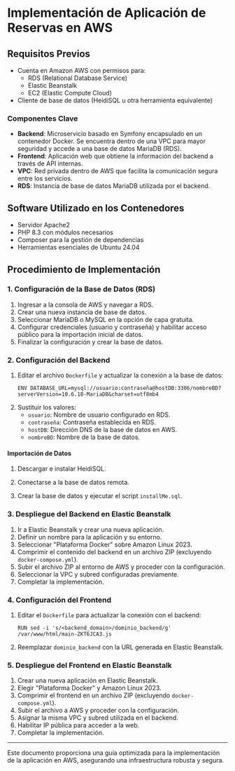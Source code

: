 # Implementación de Aplicación de Reservas en AWS

## Requisitos Previos

- Cuenta en Amazon AWS con permisos para:
  - RDS (Relational Database Service)
  - Elastic Beanstalk
  - EC2 (Elastic Compute Cloud)
- Cliente de base de datos (HeidiSQL u otra herramienta equivalente)

### Componentes Clave

- **Backend**: Microservicio basado en Symfony encapsulado en un contenedor Docker. Se encuentra dentro de una VPC para mayor seguridad y accede a una base de datos MariaDB (RDS).
- **Frontend**: Aplicación web que obtiene la información del backend a través de API internas.
- **VPC**: Red privada dentro de AWS que facilita la comunicación segura entre los servicios.
- **RDS**: Instancia de base de datos MariaDB utilizada por el backend.

## Software Utilizado en los Contenedores

- Servidor Apache2
- PHP 8.3 con módulos necesarios
- Composer para la gestión de dependencias
- Herramientas esenciales de Ubuntu 24.04

## Procedimiento de Implementación

### 1. Configuración de la Base de Datos (RDS)

1. Ingresar a la consola de AWS y navegar a RDS.
2. Crear una nueva instancia de base de datos.
3. Seleccionar MariaDB o MySQL en la opción de capa gratuita.
4. Configurar credenciales (usuario y contraseña) y habilitar acceso público para la importación inicial de datos.
5. Finalizar la configuración y crear la base de datos.

### 2. Configuración del Backend

1. Editar el archivo `Dockerfile` y actualizar la conexión a la base de datos:
   ```
   ENV DATABASE_URL=mysql://usuario:contraseña@hostDB:3306/nombreBD?serverVersion=10.6.18-MariaDB&charset=utf8mb4
   ```
2. Sustituir los valores:
   - `usuario`: Nombre de usuario configurado en RDS.
   - `contraseña`: Contraseña establecida en RDS.
   - `hostDB`: Dirección DNS de la base de datos en AWS.
   - `nombreBD`: Nombre de la base de datos.

#### Importación de Datos

1. Descargar e instalar HeidiSQL.

2. Conectarse a la base de datos remota.

3. Crear la base de datos y ejecutar el script `installMe.sql`.

### 3. Despliegue del Backend en Elastic Beanstalk

1. Ir a Elastic Beanstalk y crear una nueva aplicación.
2. Definir un nombre para la aplicación y su entorno.
3. Seleccionar "Plataforma Docker" sobre Amazon Linux 2023.
4. Comprimir el contenido del backend en un archivo ZIP (excluyendo `docker-compose.yml`).
5. Subir el archivo ZIP al entorno de AWS y proceder con la configuración.
6. Seleccionar la VPC y subred configuradas previamente.
7. Completar la implementación.

### 4. Configuración del Frontend

1. Editar el `Dockerfile` para actualizar la conexión con el backend:
   ```
   RUN sed -i 's/<backend_domain>/dominio_backend/g' /var/www/html/main-ZKT6JCA3.js
   ```
2. Reemplazar `dominio_backend` con la URL generada en Elastic Beanstalk.

### 5. Despliegue del Frontend en Elastic Beanstalk

1. Crear una nueva aplicación en Elastic Beanstalk.
2. Elegir "Plataforma Docker" y Amazon Linux 2023.
3. Comprimir el frontend en un archivo ZIP (excluyendo `docker-compose.yml`).
4. Subir el archivo a AWS y proceder con la configuración.
5. Asignar la misma VPC y subred utilizada en el backend.
6. Habilitar IP pública para acceder a la web.
7. Completar la implementación.

---

Este documento proporciona una guía optimizada para la implementación de la aplicación en AWS, asegurando una infraestructura robusta y segura.

